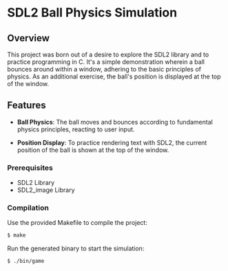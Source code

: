 # SDL2 Ball Physics Simulation

## Overview

This project was born out of a desire to explore the SDL2 library
and to practice programming in C. It's a simple demonstration wherein a ball
bounces around within a window, adhering to the basic principles of physics. As
an additional exercise, the ball's position is displayed at the top of the
window.

## Features

- **Ball Physics**: The ball moves and bounces according to fundamental physics
  principles, reacting to user input.
  
- **Position Display**: To practice rendering text with SDL2, the current
  position of the ball is shown at the top of the window.

### Prerequisites

- SDL2 Library
- SDL2_image Library

### Compilation 

Use the provided Makefile to compile the project:

```bash 
$ make 
```

Run the generated binary to start the simulation: 

```bash 
$ ./bin/game 
```
